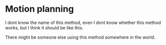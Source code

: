 # Motion planning

I dont know the name of this method, even I dont know whether this method works, but I think it should be like this.

There might be someone else using this method somewhere in the world.

